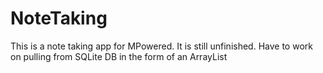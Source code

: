 # NoteTaking
This is a note taking app for MPowered.
It is still unfinished.  Have to work on pulling from SQLite DB in the form of an ArrayList<String>
